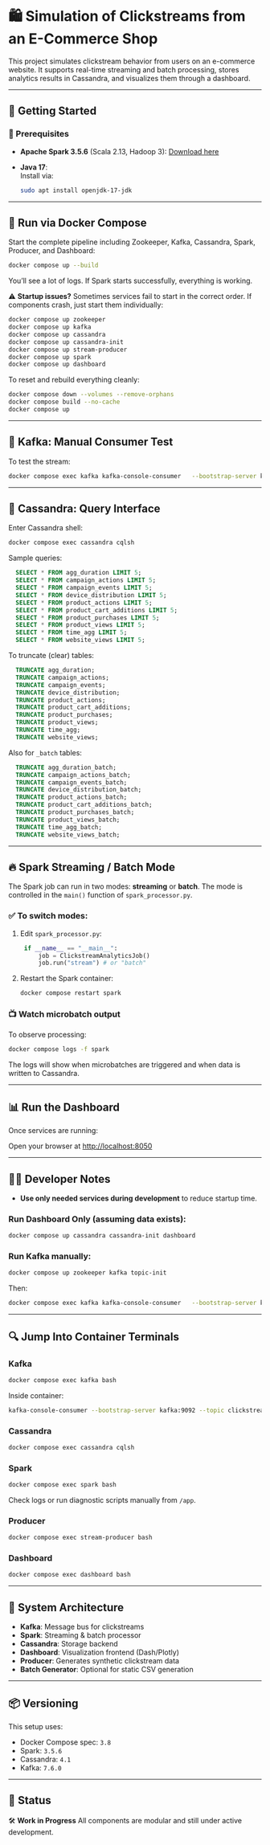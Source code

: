 
# 🛍️ Simulation of Clickstreams from an E-Commerce Shop

This project simulates clickstream behavior from users on an e-commerce website. It supports real-time streaming and batch processing, stores analytics results in Cassandra, and visualizes them through a dashboard.

---

## 🚀 Getting Started

### 🔧 Prerequisites

- **Apache Spark 3.5.6** (Scala 2.13, Hadoop 3): [Download here](https://spark.apache.org/downloads.html)
- **Java 17**:  
  Install via:

  ```bash
  sudo apt install openjdk-17-jdk
  ```

---

## 🐳 Run via Docker Compose

Start the complete pipeline including Zookeeper, Kafka, Cassandra, Spark, Producer, and Dashboard:

```bash
docker compose up --build
```

You’ll see a lot of logs. If Spark starts successfully, everything is working.

⚠️ **Startup issues?**
Sometimes services fail to start in the correct order. If components crash, just start them individually:

```bash
docker compose up zookeeper
docker compose up kafka
docker compose up cassandra
docker compose up cassandra-init
docker compose up stream-producer
docker compose up spark
docker compose up dashboard
```

To reset and rebuild everything cleanly:

```bash
docker compose down --volumes --remove-orphans
docker compose build --no-cache
docker compose up
```

---

## 🧪 Kafka: Manual Consumer Test

To test the stream:

```bash
docker compose exec kafka kafka-console-consumer   --bootstrap-server kafka:9092   --topic clickstream   --from-beginning
```

---

## 🧾 Cassandra: Query Interface

Enter Cassandra shell:

```bash
docker compose exec cassandra cqlsh
```

Sample queries:

```sql
  SELECT * FROM agg_duration LIMIT 5;
  SELECT * FROM campaign_actions LIMIT 5;
  SELECT * FROM campaign_events LIMIT 5;
  SELECT * FROM device_distribution LIMIT 5;
  SELECT * FROM product_actions LIMIT 5;
  SELECT * FROM product_cart_additions LIMIT 5;
  SELECT * FROM product_purchases LIMIT 5;
  SELECT * FROM product_views LIMIT 5;
  SELECT * FROM time_agg LIMIT 5;
  SELECT * FROM website_views LIMIT 5;
```

To truncate (clear) tables:

```sql
  TRUNCATE agg_duration;
  TRUNCATE campaign_actions;
  TRUNCATE campaign_events;
  TRUNCATE device_distribution;
  TRUNCATE product_actions;
  TRUNCATE product_cart_additions;
  TRUNCATE product_purchases;
  TRUNCATE product_views;
  TRUNCATE time_agg;
  TRUNCATE website_views;
```

Also for `_batch` tables:

```sql
  TRUNCATE agg_duration_batch;
  TRUNCATE campaign_actions_batch;
  TRUNCATE campaign_events_batch;
  TRUNCATE device_distribution_batch;
  TRUNCATE product_actions_batch;
  TRUNCATE product_cart_additions_batch;
  TRUNCATE product_purchases_batch;
  TRUNCATE product_views_batch;
  TRUNCATE time_agg_batch;
  TRUNCATE website_views_batch;
```

---

## 🔥 Spark Streaming / Batch Mode

The Spark job can run in two modes: **streaming** or **batch**.
The mode is controlled in the `main()` function of `spark_processor.py`.

### ✅ To switch modes:

1. Edit `spark_processor.py`:

   ```python
    if __name__ == "__main__":
        job = ClickstreamAnalyticsJob() 
        job.run("stream") # or "batch"
   ```

2. Restart the Spark container:

   ```bash
   docker compose restart spark
   ```

### 📺 Watch microbatch output

To observe processing:

```bash
docker compose logs -f spark
```

The logs will show when microbatches are triggered and when data is written to Cassandra.

---

## 📊 Run the Dashboard

Once services are running:

Open your browser at [http://localhost:8050](http://localhost:8050)

---

## 🧑‍💻 Developer Notes

* **Use only needed services during development** to reduce startup time.

### Run Dashboard Only (assuming data exists):

```bash
docker compose up cassandra cassandra-init dashboard
```

### Run Kafka manually:

```bash
docker compose up zookeeper kafka topic-init
```

Then:

```bash
docker compose exec kafka kafka-console-consumer   --bootstrap-server kafka:9092 --topic clickstream --from-beginning
```

---

## 🔍 Jump Into Container Terminals

### Kafka

```bash
docker compose exec kafka bash
```

Inside container:

```bash
kafka-console-consumer --bootstrap-server kafka:9092 --topic clickstream --from-beginning
```

### Cassandra

```bash
docker compose exec cassandra cqlsh
```

### Spark

```bash
docker compose exec spark bash
```

Check logs or run diagnostic scripts manually from `/app`.

### Producer

```bash
docker compose exec stream-producer bash
```

### Dashboard

```bash
docker compose exec dashboard bash
```

---

## 🧱 System Architecture

* **Kafka**: Message bus for clickstreams
* **Spark**: Streaming & batch processor
* **Cassandra**: Storage backend
* **Dashboard**: Visualization frontend (Dash/Plotly)
* **Producer**: Generates synthetic clickstream data
* **Batch Generator**: Optional for static CSV generation

---

## 📦 Versioning

This setup uses:

* Docker Compose spec: `3.8`
* Spark: `3.5.6`
* Cassandra: `4.1`
* Kafka: `7.6.0`

---

## 🚧 Status

🛠️ **Work in Progress**
All components are modular and still under active development.